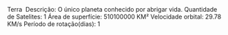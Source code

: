  <View style={styles.planetView}>
                <View style={styles.planetContainer}>
                  <Text style={styles.planetName}>Terra</Text>
                  <Image
                    style={styles.planetImg}
                    source={{ uri: 'https://upload.wikimedia.org/wikipedia/commons/thumb/e/e1/FullMoon2010.jpg/1200px-FullMoon2010.jpg' }}
                  />
                    <View style={styles.planetInfo}>
                      <Text>Descrição: O único planeta conhecido por abrigar vida.</Text>
                      <Text>Quantidade de Satelites: 1</Text>
                      <Text>Área de superfície: 510100000 KM²</Text>
                      <Text>Velocidade orbital: 29.78 KM/s</Text>
                      <Text>Período de rotação(dias): 1</Text>
                    </View>
                </View>
              </View>